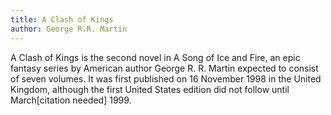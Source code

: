 ```yaml
---
title: A Clash of Kings
author: George R.R. Martin
---
```


A Clash of Kings is the second novel in A Song of Ice and Fire, an epic fantasy series by American author George R. R. Martin expected to consist of seven volumes. It was first published on 16 November 1998 in the United Kingdom, although the first United States edition did not follow until March[citation needed] 1999.